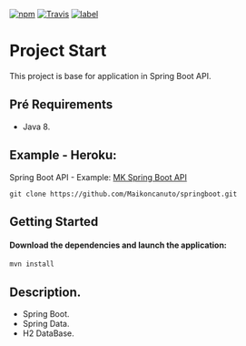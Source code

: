 [![npm](https://img.shields.io/npm/l/express.svg?style=flat-square)]()
[![Travis](https://img.shields.io/travis/rust-lang/rust.svg?style=flat-square)]()
[![label](https://img.shields.io/github/issues-raw/badges/shields/website.svg?style=flat-square)]()

# Project Start
This project is base for application in Spring Boot API.

## Pré Requirements
  * Java 8. 

## Example - Heroku: 
Spring Boot API - Example: [MK Spring Boot API](https://mkspringboot.herokuapp.com/pessoas/)


````git
git clone https://github.com/Maikoncanuto/springboot.git
````

## Getting Started

#### Download the dependencies and launch the application:
````maven
mvn install
````

## Description. 
- Spring Boot.
- Spring Data.
- H2 DataBase.
